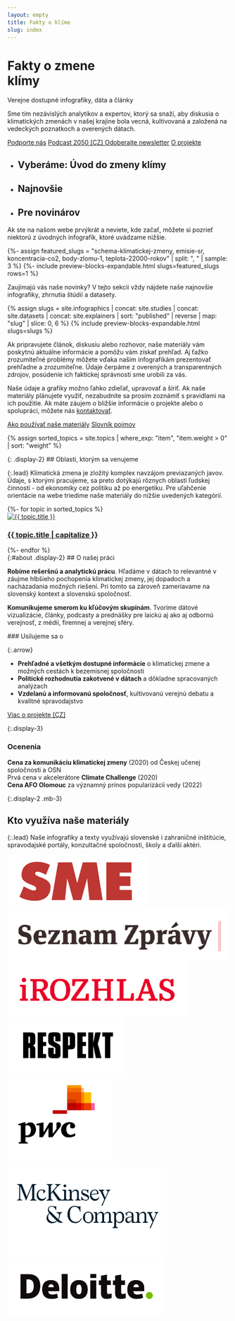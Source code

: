 ```yaml
---
layout: empty
title: Fakty o klíme
slug: index
---
```

<div class="section intro">
    <div class="container">
        <h1 class="display-1" id="home">Fakty o zmene<br>klímy</h1>
        <span class="tagline">Verejne dostupné <span class="nobr">infografiky, dáta a články</span></span>
        <p>Sme tím nezávislých analytikov a expertov, ktorý sa snaží, aby diskusia o klimatických zmenách v našej krajine bola vecná, kultivovaná a založená na vedeckých poznatkoch a overených dátach.
        </p>
        <p class="intro-buttons">
            <a href="{{ site.fundraising }}" class="btn btn-primary d-md-none"><i class="fas fa-fw fa-heart"></i> Podporte nás</a>
            <a href="https://2050podcast.cz/" class="btn btn-secondary no-ext-link-icon">Podcast 2050 [CZ] <i class="fas fa-fw fa-headphones"></i></a>
            <a class="btn btn-secondary no-ext-link-icon" href="#newsletter-modal" id="newsletter-embed" data-toggle="modal" data-target="#newsletter-modal">
            <span class="fas fa-fw fa-envelope-open-text"></span> Odoberajte newsletter</a>
            <a href="#about" class="btn btn-secondary"><i class="fas fa-fw fa-info"></i> O projekte</a>
        </p>
        <ul class="nav nav-tabs flex-nowrap flex-md-wrap align-items-stretch overflow-hidden" role="tablist">
            <li class="nav-item" role="presentation">
                <h2 class="nav-link bg-extralight-blue active" id="tab-role-spotlight" data-toggle="tab" href="#public" role="tab" aria-controls="public" aria-selected="true">Vyberáme: Úvod do zmeny klímy</h2>
            </li>
            <li class="nav-item" role="presentation">
                <h2 class="nav-link bg-extralight-lightblue" id="tab-role-recent" data-toggle="tab" href="#teachers" role="tab" aria-controls="teachers" aria-selected="false">Najnovšie</h2>
            </li>
            <li class="nav-item" role="presentation">
                <h2 class="nav-link bg-extralight-gray" id="tab-role-journalists" data-toggle="tab" href="#journalists" role="tab" aria-controls="journalists" aria-selected="false">Pre novinárov</h2>
            </li>
        </ul>
    </div>
</div>

<div class="tab-content" id="myTabContent">
  <div class="section tab-pane fade show active bg-extralight-blue pt-4 pb-4" id="public" role="tabpanel" aria-labelledby="tab-role-spotlight"><div class="container">
    <p class="lead mb-0">Ak ste na našom webe prvýkrát a neviete, kde začať, môžete si pozrieť niektorú z úvodných infografík, ktoré uvádzame nižšie.</p>
    {%- assign featured_slugs = "schema-klimatickej-zmeny, emisie-sr, koncentracia-co2, body-zlomu-1, teplota-22000-rokov" | split: ", " | sample: 3 %}
    {%- include preview-blocks-expandable.html slugs=featured_slugs rows=1 %}
  </div></div>

  <div class="section tab-pane fade bg-extralight-lightblue pt-4 pb-4" id="teachers" role="tabpanel" aria-labelledby="tab-role-recent"><div class="container">
    <p class="lead mb-0">Zaujímajú vás naše novinky? V tejto sekcii vždy nájdete naše najnovšie infografiky, zhrnutia štúdií a datasety.</p>
    {% assign slugs = site.infographics | concat: site.studies | concat: site.datasets | concat: site.explainers | sort: "published" | reverse | map: "slug" | slice: 0, 6 %}
    {% include preview-blocks-expandable.html slugs=slugs %}
  </div></div>

  <div class="section tab-pane fade bg-extralight-gray pt-4 pb-4" id="journalists" role="tabpanel" aria-labelledby="tab-role-journalists"><div class="container">
    <p class="lead">Ak pripravujete článok, diskusiu alebo rozhovor, naše materiály vám poskytnú aktuálne informácie a pomôžu vám získať prehľad. Aj ťažko zrozumiteľné problémy môžete vďaka našim infografikám prezentovať prehľadne a zrozumiteľne. Údaje čerpáme z overených a transparentných zdrojov, posúdenie ich faktickej správnosti sme urobili za vás.</p>
    <p class="lead">Naše údaje a grafiky možno ľahko zdieľať, upravovať a šíriť. Ak naše materiály plánujete využiť, nezabudnite sa prosím zoznámiť s pravidlami na ich použitie. Ak máte záujem o bližšie informácie o projekte alebo o spolupráci, môžete nás <a href="/{{ site.slugs.how-to-use }}#contact">kontaktovať</a>.</p>
    <a href="/{{ site.slugs.how-to-use }}" class="btn btn-primary"><i class="fas fa-fw fa-book-reader"></i> Ako používať naše materiály</a>
    <!-- <a href="/temata/emise/" class="btn btn-secondary"><i class="fas fa-fw fa-binoculars"></i> Explainery</a> -->
    <a href="/slovnik" class="btn btn-secondary"><i class="fas fa-fw fa-book"></i> Slovník pojmov</a>
  </div></div>
</div>

{% assign sorted_topics = site.topics | where_exp: "item", "item.weight > 0" | sort: "weight" %}
<div class="section"><div class="container" markdown="1">
{: .display-2}
## Oblasti, ktorým sa venujeme

{:.lead}
Klimatická zmena je zložitý komplex navzájom previazaných javov. Údaje, s ktorými pracujeme, sa preto dotýkajú rôznych oblastí ľudskej činnosti - od ekonomiky cez politiku až po energetiku. Pre uľahčenie orientácie na webe triedime naše materiály do nižšie uvedených kategórií.

<div class="row topic-tiles">
{%- for topic in sorted_topics %}
<div class="topic-tile col-6 col-md-4 p-0">
<a class="mb-3 my-md-3" href="{{ topic.url }}">
  <img class="mx-3" loading="eager" src="/assets/illustrations/{{ topic.slug }}_mini.svg" alt="{{ topic.title }}">
  <h3 class="mx-3">{{ topic.title | capitalize }}</h3>
</a>
</div>
{%- endfor %}
</div>

</div></div>
<!-- TODO temporary anchor till we don't have "about" page due to explainer author links -->
<div id="members" class="section"><div class="container clearfix" markdown="1">
{:#about .display-2}
## O našej práci

<div class="row about-us lead mb-5 justify-content-between">
<div class="col-12 col-md-6 pt-2 pt-md-4" markdown="1">

**Robíme rešeršnú a analytickú prácu**. Hľadáme v dátach to relevantné v záujme hlbšieho pochopenia klimatickej zmeny, jej dopadoch a nacházadania možných riešení. Pri tomto sa zároveň zameriavame na slovenský kontext a slovenskú spoločnosť.

**Komunikujeme smerom ku kľúčovým skupinám**. Tvoríme dátové vizualizácie, články, podcasty a prednášky pre laickú aj ako aj odbornú verejnosť, z médií, firemnej a verejnej sféry.

</div>
<div class="col-12 col-md-6 col-lg-5 pt-4" markdown="1">
### Usilujeme sa o

{:.arrow}
* **Prehľadné a všetkým dostupné informácie** o klimatickej zmene a možných cestách k bezemisnej spoločnosti
* **Politické rozhodnutia zakotvené v dátach** a dôkladne spracovaných analýzach
* **Vzdelanú a informovanú spoločnosť**, kultivovanú verejnú debatu a kvalitné spravodajstvo
</div>

<div class="col-12 mt-3">
<a href="https://faktaoklimatu.cz/o-nas" class="btn btn-primary btn-md-lg"><i class="fas fa-fw fa-info"></i> Viac o projekte [CZ]</a>
</div>
</div>

{:.display-3}
### Ocenenia

<div class="row about-us lead">
<div class="col-12 col-md-6 col-lg-4 p-3 p-md-4 price">
<div class="price-1"></div>
<div>
<strong>Cena za komunikáciu klimatickej zmeny</strong> (2020) od Českej učenej spoločnosti a OSN
</div>
</div>
<div class="col-12 col-md-6 col-lg-4 p-3 p-md-4 price">
<div class="price-2"></div>
<div>
Prvá cena v akcelerátore <strong>Climate Challenge</strong> (2020)
</div>
</div>
<div class="col-12 col-md-6 col-lg-4 p-3 p-md-4 price">
<div class="price-3"></div>
<div>
<strong>Cena AFO Olomouc</strong> za významný prínos popularizácii vedy (2022)
</div>
</div>
</div>

</div></div>
<div class="section"><div class="container clearfix" markdown="1">

{:.display-2 .mb-3}
## Kto využíva naše materiály

{:.lead}
Naše infografiky a texty využívajú slovenské i zahraničné inštitúcie, spravodajské portály, konzultačné spoločnosti, školy a ďalší aktéri.

<div class="logos mt-md-5 mb-md-4">
<img loading="eager" class="small" src="/assets-local/o-nas/logo-sme.png" alt="SME">
<img loading="eager" class="small" src="/assets-local/o-nas/logo-seznam-zpravy.png" alt="Seznam Zprávy">
<img loading="eager" class="small" src="/assets-local/o-nas/logo-irozhlas.png" alt="iRozhlas">
<img loading="eager" class="small" src="/assets-local/o-nas/logo-respekt.png" alt="Respekt">
<br/>
<img loading="eager" src="/assets-local/o-nas/logo-pwc.png" alt="PwC">
<img loading="eager" src="/assets-local/o-nas/logo-mckinsey.png" alt="McKinsey">
<img loading="eager" class="small" src="/assets-local/o-nas/logo-deloitte.png" alt="Deloitte">
</div>

</div></div>
